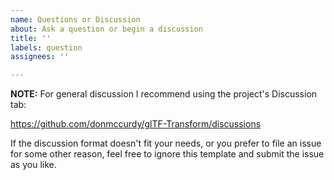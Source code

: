 ```yaml
---
name: Questions or Discussion
about: Ask a question or begin a discussion
title: ''
labels: question
assignees: ''

---
```


**NOTE:** For general discussion I recommend using the project's Discussion tab:

https://github.com/donmccurdy/glTF-Transform/discussions

If the discussion format doesn't fit your needs, or you prefer to file an issue for some other reason, feel free to ignore this template and submit the issue as you like.
